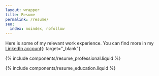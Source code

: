 ```yaml
---
layout: wrapper
title: Resume
permalink: /resume/
seo:
  index: noindex, nofollow
---
```

Here is some of my relevant work experience. You can find more in my [LinkedIn account](https://www.linkedin.com/in/subseven/){: target="_blank"}

{% include components/resume_professional.liquid %}

{% include components/resume_education.liquid %}